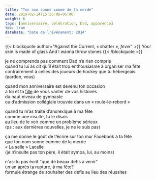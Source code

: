```yaml
---
title: "Ton nom sonne comme de la merde"
date: 2019-02-14T15:36:09-06:00
weight: 6
tags: [anniversaire, célébration, Dad, apparence]
toc: true
datehate: "Date de l'événement: 2014"
---
```


{{< blockquote author="Against the Current, « shatter », *fever*" >}}
Your skin is made of glass
And I wanna throw stones
{{< /blockquote >}}

je ne comprends pas comment Dad n’a rien compris  
quand tu lui as dit qu’il était trop enthousiasme à organiser ma fête  
contrairement à celles des joueurs de hockey que tu hébergeais  
(pardon, vous)

quand mon anniversaire est devenu ton occasion  
à toi et ta [fille](../post13) 
de vous vanter de vos histoires  
du haut niveau de gymnaste  
ou d’admission collégiale trouvée dans un « roule-le-rebord »  

quand tu m’as traité d’anorexique à ma fête  
comme une insulte, tu le disais  
au lieu de le voir comme un problème sérieux  
(ps : aux dernières nouvelles, je ne le suis pas)  

ça me donne le goût de t’écrire sur ton mur Facebook à ta fête  
que ton nom sonne comme de la merde  
« La selle » Lacelle  
(je n’insulte pas ton père, il était sympa, lui, au moins)  

n'as-tu pas écrit
"que de beaux defis à venir"  
un an après ta rupture, à ma fête?  
formule étrange
de souhaiter des défis
au lieu des réussites
